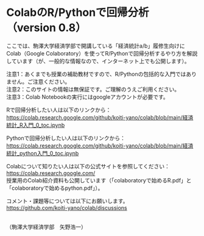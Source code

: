 # ColabのR/Pythonで回帰分析（version 0.8）
ここでは、駒澤大学経済学部で開講している「経済統計a/b」履修生向けにColab（Google Colaboratory）を使ってR/Pythonで回帰分析するやり方を解説しています（が、一般的な情報なので、インターネット上でも公開します）。

注意1：あくまでも授業の補助教材ですので、R/Pythonの包括的な入門ではありません。ご注意ください。
<br>
注意2：このサイトの情報は無保証です。ご理解のうえご利用ください。
<br>
注意3：Colab Notebookの実行にはgoogleアカウントが必要です。


Rで回帰分析したい人は以下のリンクから：<br>
https://colab.research.google.com/github/koiti-yano/colab/blob/main/経済統計_R入門_0_toc.ipynb

Pythonで回帰分析したい人は以下のリンクから：<br>
https://colab.research.google.com/github/koiti-yano/colab/blob/main/経済統計_python入門_0_toc.ipynb

Colabについて知りたい人は以下の公式サイトを参照してください：<br>
https://colab.research.google.com/<br>授業用のColab紹介資料も公開しています（「colaboratoryで始めるR.pdf」と「colaboratoryで始めるpython.pdf」）。

コメント・課題等については以下にお願いします。
<br>
https://github.com/koiti-yano/colab/discussions

<br>（駒澤大学経済学部　矢野浩一）
